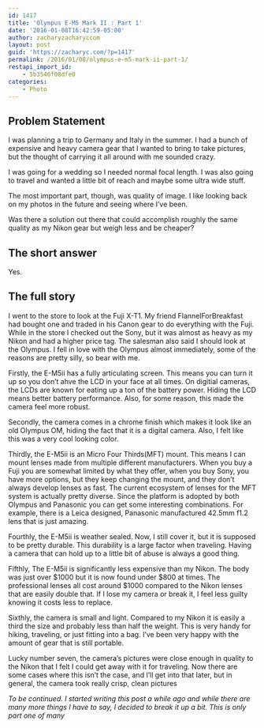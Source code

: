 ```yaml
---
id: 1417
title: 'Olympus E-M5 Mark II : Part 1'
date: '2016-01-08T16:42:59-05:00'
author: zacharyzacharyccom
layout: post
guid: 'https://zacharyc.com/?p=1417'
permalink: /2016/01/08/olympus-e-m5-mark-ii-part-1/
restapi_import_id:
    - 5b3546f08dfe0
categories:
    - Photo
---
```


## Problem Statement

I was planning a trip to Germany and Italy in the summer. I had a bunch of expensive and heavy camera gear that I wanted to bring to take pictures, but the thought of carrying it all around with me sounded crazy.

I was going for a wedding so I needed normal focal length. I was also going to travel and wanted a little bit of reach and maybe some ultra wide stuff.

The most important part, though, was quality of image. I like looking back on my photos in the future and seeing where I’ve been.

Was there a solution out there that could accomplish roughly the same quality as my Nikon gear but weigh less and be cheaper?

## The short answer

Yes.

## The full story

I went to the store to look at the Fuji X-T1. My friend FlannelForBreakfast had bought one and traded in his Canon gear to do everything with the Fuji. While in the store I checked out the Sony, but it was almost as heavy as my Nikon and had a higher price tag. The salesman also said I should look at the Olympus. I fell in love with the Olympus almost immediately, some of the reasons are pretty silly, so bear with me.

Firstly, the E-M5ii has a fully articulating screen. This means you can turn it up so you don’t ahve the LCD in your face at all times. On digitial cameras, the LCDs are known for eating up a ton of the battery power. Hiding the LCD means better battery performance. Also, for some reason, this made the camera feel more robust.

Secondly, the camera comes in a chrome finish which makes it look like an old Olympus OM, hiding the fact that it is a digital camera. Also, I felt like this was a very cool looking color.

Thirdly, the E-M5ii is an Micro Four Thirds(MFT) mount. This means I can mount lenses made from multiple different manufacturers. When you buy a Fuji you are somewhat limited by what they offer, when you buy Sony, you have more options, but they keep changing the mount, and they don’t always develop lenses as fast. The current ecosystem of lenses for the MFT system is actually pretty diverse. Since the platform is adopted by both Olympus and Panasonic you can get some interesting combinations. For example, there is a Leica designed, Panasonic manufactured 42.5mm f1.2 lens that is just amazing.

Fourthly, the E-M5ii is weather sealed. Now, I still cover it, but it is supposed to be pretty durable. This durability is a large factor when traveling. Having a camera that can hold up to a little bit of abuse is always a good thing.

Fifthly, The E-M5ii is significantly less expensive than my Nikon. The body was just over $1000 but it is now found under $800 at times. The professional lenses all cost around $1000 compared to the Nikon lenses that are easily double that. If I lose my camera or break it, I feel less guilty knowing it costs less to replace.

Sixthly, the camera is small and light. Compared to my Nikon it is easily a third the size and probably less than half the weight. This is very handy for hiking, traveling, or just fitting into a bag. I’ve been very happy with the amount of gear that is still portable.

Lucky number seven, the camera’s pictures were close enough in quality to the Nikon that I felt I could get away with it for traveling. Now there are some cases where this isn’t the case, and I’ll get into that later, but in general, the camera took really crisp, clean pictures

*To be continued. I started writing this post a while ago and while there are many more things I have to say, I decided to break it up a bit. This is only part one of many*